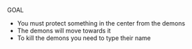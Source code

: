 GOAL
- You must protect something in the center from the demons
- The demons will move towards it
- To kill the demons you need to type their name